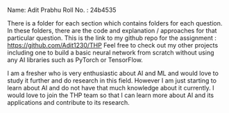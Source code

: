 Name: Adit Prabhu
Roll No. : 24b4535

There is a folder for each section which contains folders for each question. In these folders, there are the code and explanation / approaches for that particular question.
This is the link to my github repo for the assignment : https://github.com/Adit1230/THP
Feel free to check out my other projects including one to build a basic neural network from scratch without using any AI libraries such as PyTorch or TensorFlow.

I am a fresher who is very enthusiastic about AI and ML and would love to study it further and do research in this field.
However I am just starting to learn about AI and do not have that much knowledge about it currently.
I would love to join the THP team so that I can learn more about AI and its applications and contribute to its research.